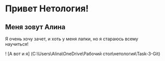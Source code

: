 # Привет Нетология!
## Меня зовут Алина
Я очень хочу зачет, и хоть у меня лапки, но я стараюсь всему научиться!

! [А вот и я] (C:\Users\Alina\OneDrive\Рабочий стол\нетология\Task-3-Git)
